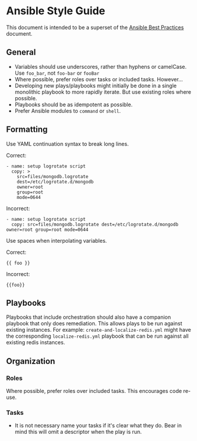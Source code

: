 Ansible Style Guide
===================

This document is intended to be a superset of the [Ansible Best Practices](http://docs.ansible.com/playbooks_best_practices.html) document.

## General

* Variables should use underscores, rather than hyphens or camelCase. Use `foo_bar`, not `foo-bar` or `fooBar`
* Where possible, prefer roles over tasks or included tasks. However…
* Developing new plays/playbooks might initially be done in a single monolithic playbook to more rapidly iterate. But use existing roles where possible.
* Playbooks should be as idempotent as possible.
* Prefer Ansible modules to `command` or `shell`. 

## Formatting

Use YAML continuation syntax to break long lines.

Correct:

```
- name: setup logrotate script
  copy: >
    src=files/mongodb.logrotate
    dest=/etc/logrotate.d/mongodb
    owner=root
    group=root
    mode=0644
```

Incorrect:

```
- name: setup logrotate script
  copy: src=files/mongodb.logrotate dest=/etc/logrotate.d/mongodb owner=root group=root mode=0644
```

Use spaces when interpolating variables.

Correct:

```
{{ foo }}
```

Incorrect:

```
{{foo}}
```

## Playbooks

Playbooks that include orchestration should also have a companion playbook that
only does remediation. This allows plays to be run against existing instances.
For example: `create-and-localize-redis.yml` might have the corresponding
`localize-redis.yml` playbook that can be run against all existing redis
instances.

## Organization

### Roles

Where possible, prefer roles over included tasks. This encourages code re-use.

### Tasks

* It is not necessary name your tasks if it's clear what they do. Bear in mind this will omit a descriptor when the play is run.
